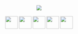 <h1 align="center">
  <a href="https://git.io/typing-svg">
    <img src="https://readme-typing-svg.herokuapp.com/?lines=Hey,+there!+👋;..Err,+here's+aminos+🇮🇳..;Nice+to+meet+you!&center=true&size=30">
  </a>
</h1>

<p align="center">
  <a href="https://twitter.com/prasad_saab" alt="Twitter"><img src="https://img.icons8.com/doodle/48/000000/twitter--v1.png" width="40"  height="40"/></a>
  <a href="https://www.linkedin.com/in/anshumaan-kumar-prasad-19-amino/" alt="Linkedin"><img src="https://img.icons8.com/doodle/48/000000/linkedin--v2.png" width="40"  height="40"/></a>
  <a href="https://amino19.medium.com/" alt="Medium"><img src="https://img.icons8.com/color/48/000000/medium-monogram.png" width="40"  height="40"/></a>
  <a href="https://www.instagram.com/anshumaankumarprasad/" alt="Instagram"><img src="https://img.icons8.com/doodle/50/000000/instagram-new.png" width="40"  height="40"/></a>
  <a href="mailto:anshumaankrprasad76@gmail.com" alt="Contact me"><img src="https://img.icons8.com/doodle/48/000000/apple-mail.png" width="40"  height="40"/></a>
</p>
